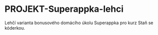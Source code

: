# PROJEKT-Superappka-lehci
Lehčí varianta bonusového domácího úkolu Superappka pro kurz Staň se kóderkou.
